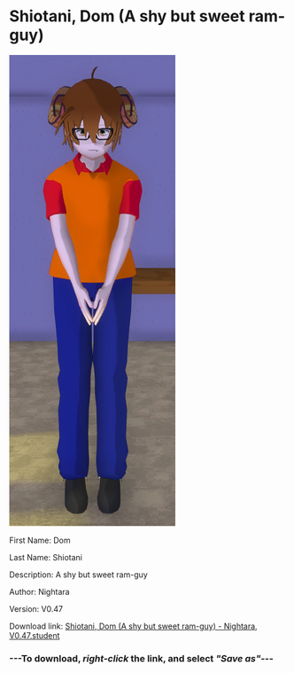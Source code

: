 # Shiotani, Dom (A shy but sweet ram-guy)

<img src = "https://raw.githubusercontent.com/Arbiter1223/Daigaku-Gurashi-Custom-Students/master/Students/Files/Shiotani%2C%20Dom%20(A%20shy%20but%20sweet%20ram-guy).png">

First Name: Dom

Last Name: Shiotani

Description: A shy but sweet ram-guy

Author: Nightara

Version: V0.47

Download link: <a href="https://raw.githubusercontent.com/Arbiter1223/Daigaku-Gurashi-Custom-Students/master/Students/Files/Shiotani%2C%20Dom%20(A%20shy%20but%20sweet%20ram-guy)%20-%20Nightara%2C%20V0.47.student">Shiotani, Dom (A shy but sweet ram-guy) - Nightara, V0.47.student</a>

### ---**To download, _right-click_ the link, and select _"Save as"_**---
